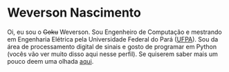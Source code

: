 # Weverson Nascimento

Oi, eu sou o ~~Goku~~ Weverson. Sou Engenheiro de Computação e mestrando em Engenharia Elétrica pela Universidade Federal do Pará ([UFPA](https://portal.ufpa.br)). Sou da área de processamento digital de sinais e gosto de programar em Python (vocês vão ver muito disso aqui nesse perfil). Se quiserem saber mais um pouco deem uma olhada [aqui](https://weversonvn.github.io/).

<!--
**weversonvn/weversonvn** is a ✨ _special_ ✨ repository because its `README.md` (this file) appears on your GitHub profile.

Here are some ideas to get you started:

- 🔭 I’m currently working on ...
- 🌱 I’m currently learning ...
- 👯 I’m looking to collaborate on ...
- 🤔 I’m looking for help with ...
- 💬 Ask me about ...
- 📫 How to reach me: ...
- 😄 Pronouns: ...
- ⚡ Fun fact: ...
-->
